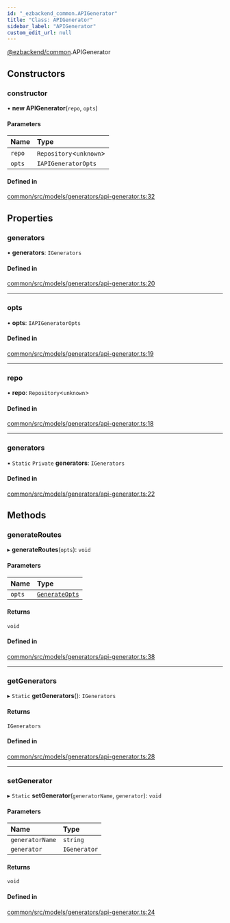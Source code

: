 ```yaml
---
id: "_ezbackend_common.APIGenerator"
title: "Class: APIGenerator"
sidebar_label: "APIGenerator"
custom_edit_url: null
---
```


[@ezbackend/common](../modules/_ezbackend_common).APIGenerator

## Constructors

### constructor

• **new APIGenerator**(`repo`, `opts`)

#### Parameters

| Name | Type |
| :------ | :------ |
| `repo` | `Repository`<`unknown`\> |
| `opts` | `IAPIGeneratorOpts` |

#### Defined in

[common/src/models/generators/api-generator.ts:32](https://github.com/kapydev/ezbackend/blob/9a94ec3/packages/common/src/models/generators/api-generator.ts#L32)

## Properties

### generators

• **generators**: `IGenerators`

#### Defined in

[common/src/models/generators/api-generator.ts:20](https://github.com/kapydev/ezbackend/blob/9a94ec3/packages/common/src/models/generators/api-generator.ts#L20)

___

### opts

• **opts**: `IAPIGeneratorOpts`

#### Defined in

[common/src/models/generators/api-generator.ts:19](https://github.com/kapydev/ezbackend/blob/9a94ec3/packages/common/src/models/generators/api-generator.ts#L19)

___

### repo

• **repo**: `Repository`<`unknown`\>

#### Defined in

[common/src/models/generators/api-generator.ts:18](https://github.com/kapydev/ezbackend/blob/9a94ec3/packages/common/src/models/generators/api-generator.ts#L18)

___

### generators

▪ `Static` `Private` **generators**: `IGenerators`

#### Defined in

[common/src/models/generators/api-generator.ts:22](https://github.com/kapydev/ezbackend/blob/9a94ec3/packages/common/src/models/generators/api-generator.ts#L22)

## Methods

### generateRoutes

▸ **generateRoutes**(`opts`): `void`

#### Parameters

| Name | Type |
| :------ | :------ |
| `opts` | [`GenerateOpts`](../interfaces/_ezbackend_common.GenerateOpts) |

#### Returns

`void`

#### Defined in

[common/src/models/generators/api-generator.ts:38](https://github.com/kapydev/ezbackend/blob/9a94ec3/packages/common/src/models/generators/api-generator.ts#L38)

___

### getGenerators

▸ `Static` **getGenerators**(): `IGenerators`

#### Returns

`IGenerators`

#### Defined in

[common/src/models/generators/api-generator.ts:28](https://github.com/kapydev/ezbackend/blob/9a94ec3/packages/common/src/models/generators/api-generator.ts#L28)

___

### setGenerator

▸ `Static` **setGenerator**(`generatorName`, `generator`): `void`

#### Parameters

| Name | Type |
| :------ | :------ |
| `generatorName` | `string` |
| `generator` | `IGenerator` |

#### Returns

`void`

#### Defined in

[common/src/models/generators/api-generator.ts:24](https://github.com/kapydev/ezbackend/blob/9a94ec3/packages/common/src/models/generators/api-generator.ts#L24)
